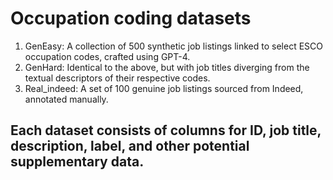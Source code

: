 # Occupation coding datasets
1. GenEasy: A collection of 500 synthetic job listings linked to select ESCO occupation codes, crafted using GPT-4.
2. GenHard: Identical to the above, but with job titles diverging from the textual descriptors of their respective codes.
3. Real_indeed: A set of 100 genuine job listings sourced from Indeed, annotated manually.

## Each dataset consists of columns for ID, job title, description, label, and other potential supplementary data.
   
